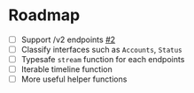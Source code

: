 # Roadmap
- [ ] Support /v2 endpoints [#2](https://github.com/lagunehq/core/issues/2)
- [ ] Classify interfaces such as `Accounts`, `Status`
- [ ] Typesafe `stream` function for each endpoints
- [ ] Iterable timeline function
- [ ] More useful helper functions
